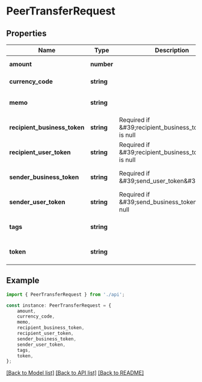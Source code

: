 # PeerTransferRequest


## Properties

Name | Type | Description | Notes
------------ | ------------- | ------------- | -------------
**amount** | **number** |  | [default to undefined]
**currency_code** | **string** |  | [default to undefined]
**memo** | **string** |  | [optional] [default to undefined]
**recipient_business_token** | **string** | Required if \&#39;recipient_business_token\&#39; is null | [optional] [default to undefined]
**recipient_user_token** | **string** | Required if \&#39;recipient_business_token\&#39; is null | [optional] [default to undefined]
**sender_business_token** | **string** | Required if \&#39;send_user_token\&#39; is null | [optional] [default to undefined]
**sender_user_token** | **string** | Required if \&#39;send_business_token\&#39; is null | [optional] [default to undefined]
**tags** | **string** |  | [optional] [default to undefined]
**token** | **string** |  | [optional] [default to undefined]

## Example

```typescript
import { PeerTransferRequest } from './api';

const instance: PeerTransferRequest = {
    amount,
    currency_code,
    memo,
    recipient_business_token,
    recipient_user_token,
    sender_business_token,
    sender_user_token,
    tags,
    token,
};
```

[[Back to Model list]](../README.md#documentation-for-models) [[Back to API list]](../README.md#documentation-for-api-endpoints) [[Back to README]](../README.md)
